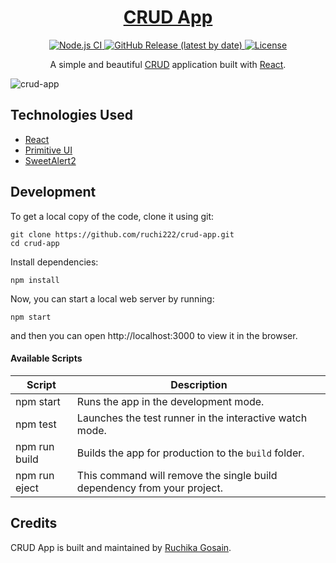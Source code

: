 <h1 align="center">
  <a href="https://ruchi222.github.io/crud-app/">
    CRUD App
  </a>
</h1>

<p align="center">
  <a href="https://github.com/ruchi222/crud-app/actions?query=workflow%3A%22Node.js+CI%22">
    <img src="https://github.com/ruchi222/crud-app/workflows/Node.js%20CI/badge.svg" alt="Node.js CI" />
  </a>
  <a href="https://github.com/ruchi222/crud-app/releases">
    <img src="https://img.shields.io/github/v/release/ruchi222/crud-app" alt="GitHub Release (latest by date)" />
  </a>
  <a href="https://github.com/ruchi222/crud-app/blob/master/LICENSE">
    <img src="https://img.shields.io/github/license/ruchi222/crud-app" alt="License" />
  </a>
</p>

<p align="center">
  A simple and beautiful <a href="https://www.codecademy.com/articles/what-is-crud">CRUD</a> application built with <a href="https://reactjs.org">React</a>.
</p>

![crud-app](https://user-images.githubusercontent.com/48409548/94567114-8aa5ea80-0284-11eb-99f6-87401b099848.png)

## Technologies Used

- [React](http://reactjs.org)
- [Primitive UI](https://taniarascia.github.io/primitive)
- [SweetAlert2](https://sweetalert2.github.io)

## Development

To get a local copy of the code, clone it using git:

```
git clone https://github.com/ruchi222/crud-app.git
cd crud-app
```

Install dependencies:

```
npm install
```

Now, you can start a local web server by running:

```
npm start
```

and then you can open http://localhost:3000 to view it in the browser.

#### Available Scripts

| Script        | Description                                                             |
| ------------- | ----------------------------------------------------------------------- |
| npm start     | Runs the app in the development mode.                                   |
| npm test      | Launches the test runner in the interactive watch mode.                 |
| npm run build | Builds the app for production to the `build` folder.                    |
| npm run eject | This command will remove the single build dependency from your project. |

## Credits

CRUD App is built and maintained by [Ruchika Gosain](https://ruchi222.github.io).

